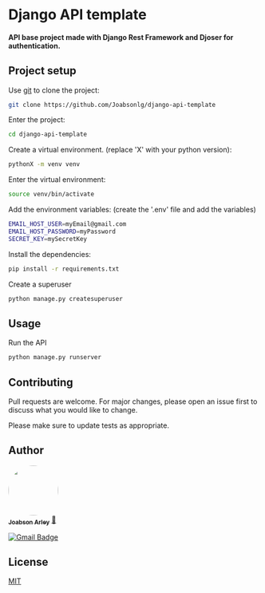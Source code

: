 # Django API template

#### API base project made with Django Rest Framework and Djoser for authentication.


## Project setup

Use [git](https://git-scm.com/) to clone the project:

```bash
git clone https://github.com/Joabsonlg/django-api-template
```
Enter the project:
```bash
cd django-api-template
```
Create a virtual environment. (replace 'X' with your python version):
```bash
pythonX -m venv venv
```

Enter the virtual environment:
```bash
source venv/bin/activate
```

Add the environment variables: (create the '.env' file and add the variables)
```bash
EMAIL_HOST_USER=myEmail@gmail.com
EMAIL_HOST_PASSWORD=myPassword
SECRET_KEY=mySecretKey
```

Install the dependencies:
```bash
pip install -r requirements.txt
```

Create a superuser
```bash
python manage.py createsuperuser
```


## Usage

Run the API
```bash
python manage.py runserver
```

## Contributing
Pull requests are welcome. For major changes, please open an issue first to discuss what you would like to change.

Please make sure to update tests as appropriate.

## Author
<a href="https://github.com/Joabsonlg">
 <img style="border-radius: 50%;" src="https://avatars.githubusercontent.com/u/41306493?v=4" width="100px;" alt=""/>
 <br />
 <sub><b>Joabson Arley</b></sub></a> <a href="https://github.com/Joabsonlg" title="Github">🚀</a>

[![Gmail Badge](https://img.shields.io/badge/-joabsonlg918@gmail.com-c14438?style=flat-square&logo=Gmail&logoColor=white&link=mailto:joabsonlg918@gmail.com)](mailto:joabsonlg918@gmail.com)

## License
[MIT](https://github.com/Joabsonlg/django-api-template/blob/master/LICENSE)
